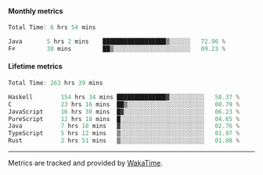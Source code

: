 #### Monthly metrics
<!--START_SECTION:wakamonthly-->

```asm
Total Time: 6 hrs 54 mins

Java       5 hrs 2 mins    ██████████████████▒░░░░░░   72.96 %
F#         38 mins         ██▒░░░░░░░░░░░░░░░░░░░░░░   09.23 %
```

<!--END_SECTION:wakamonthly-->
#### Lifetime metrics
<!--START_SECTION:wakalifetime-->

```asm
Total Time: 263 hrs 39 mins

Haskell        154 hrs 34 mins ██████████████▓░░░░░░░░░░   58.37 %
C              23 hrs 16 mins  ██▒░░░░░░░░░░░░░░░░░░░░░░   08.79 %
JavaScript     16 hrs 30 mins  █▓░░░░░░░░░░░░░░░░░░░░░░░   06.23 %
PureScript     12 hrs 18 mins  █░░░░░░░░░░░░░░░░░░░░░░░░   04.65 %
Java           7 hrs 18 mins   ▓░░░░░░░░░░░░░░░░░░░░░░░░   02.76 %
TypeScript     5 hrs 12 mins   ▒░░░░░░░░░░░░░░░░░░░░░░░░   01.97 %
Rust           2 hrs 51 mins   ▒░░░░░░░░░░░░░░░░░░░░░░░░   01.08 %
```

<!--END_SECTION:wakalifetime-->

---

Metrics are tracked and provided by [WakaTime](https://github.com/athul/waka-readme).
